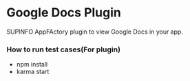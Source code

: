 # Google Docs Plugin 

SUPINFO AppFActory plugin to view Google Docs in your app.

### How to run test cases(For plugin)
- npm install
- karma start